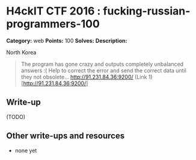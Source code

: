 # H4ckIT CTF 2016 : fucking-russian-programmers-100

**Category:** web
**Points:** 100
**Solves:**
**Description:**

North Korea

> The program has gone crazy and outputs completely unbalanced answers :( Help to correct the error and send the correct data until they not obsolete...  <http://91.231.84.36:9200/> (Link 1)[<http://91.231.84.36:9200/>]

## Write-up

(TODO)

## Other write-ups and resources

* none yet
